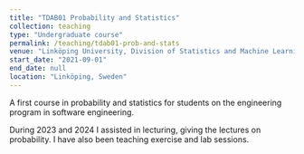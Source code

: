 ```yaml
---
title: "TDAB01 Probability and Statistics"
collection: teaching
type: "Undergraduate course"
permalink: /teaching/tdab01-prob-and-stats
venue: "Linköping University, Division of Statistics and Machine Learning"
start_date: "2021-09-01"
end_date: null
location: "Linköping, Sweden"
---
```


A first course in probability and statistics for students on the engineering program in software engineering. 

During 2023 and 2024 I assisted in lecturing, giving the lectures on probability. I have also been teaching exercise and lab sessions. 